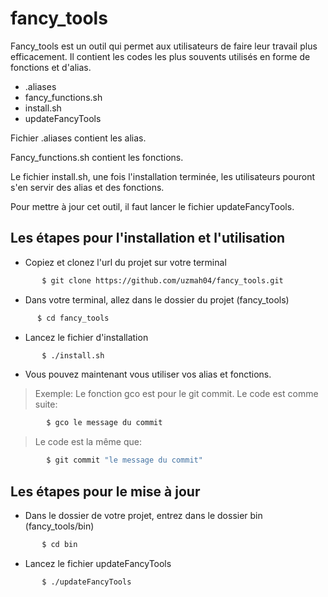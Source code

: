 # fancy_tools

Fancy_tools est un outil qui permet aux utilisateurs de faire leur travail plus efficacement. Il contient les codes les plus souvents utilisés en forme de fonctions et d'alias.

 - .aliases
 - fancy_functions.sh
 - install.sh
 - updateFancyTools

Fichier .aliases contient les alias.

Fancy_functions.sh contient les fonctions.

Le fichier install.sh, une fois l'installation terminée, les utilisateurs pouront s'en servir des alias et des fonctions.

Pour mettre à jour cet outil, il faut lancer le fichier updateFancyTools.

## Les étapes pour l'installation et l'utilisation

 - Copiez et clonez l'url du projet sur votre terminal
 ```sh
        $ git clone https://github.com/uzmah04/fancy_tools.git
```
 - Dans votre terminal, allez dans le dossier du projet (fancy_tools)
  ```sh
        $ cd fancy_tools
```
 - Lancez le fichier d'installation
 ```sh
        $ ./install.sh
```
 - Vous pouvez maintenant vous utiliser vos alias et fonctions.
> Exemple:
Le fonction gco est pour le git commit. Le code est comme suite:

```sh
        $ gco le message du commit
```
> Le code est la même que:

```sh
        $ git commit "le message du commit"
```

## Les étapes pour le mise à jour

 - Dans le dossier de votre projet, entrez dans le dossier bin (fancy_tools/bin)
 ```sh
        $ cd bin
```
 - Lancez le fichier updateFancyTools
 ```sh
        $ ./updateFancyTools
```

